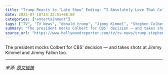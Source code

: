 ```yaml
---
title: "Trump Reacts to ‘Late Show’ Ending: “I Absolutely Love That Colbert Got Fired”"
date: 2025-07-18T14:32:51+08:00
categories: ["entertainment"]
tags: ["TV", "TV News", "donald trump", "Jimmy Kimmel", "Stephen Colbert", "The Late Show"]
summary: "The president mocks Colbert for CBS' decision — and takes shots at Jimmy Kimmel and Jimmy Fallon too."
source_url: "https://www.hollywoodreporter.com/tv/tv-news/trump-stephen-colbert-cancellation-1236319578/"
---
```


The president mocks Colbert for CBS' decision — and takes shots at Jimmy Kimmel and Jimmy Fallon too.

---

*来源: [原文链接](https://www.hollywoodreporter.com/tv/tv-news/trump-stephen-colbert-cancellation-1236319578/)*
